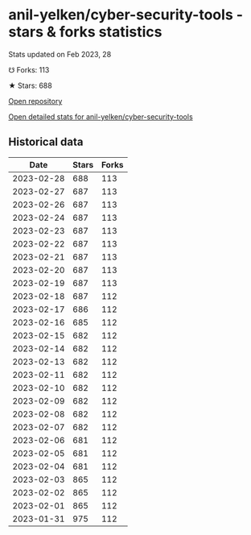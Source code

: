# anil-yelken/cyber-security-tools - stars & forks statistics

Stats updated on Feb 2023, 28

☋ Forks: 113

★ Stars: 688

[Open repository](https://github.com/anil-yelken/cyber-security-tools)

[Open detailed stats for anil-yelken/cyber-security-tools](https://reviewgithub.com/rep/anil-yelken/cyber-security-tools)

## Historical data
| Date | Stars | Forks |
|------|-------|-------|
| 2023-02-28 | 688 | 113 | 
| 2023-02-27 | 687 | 113 | 
| 2023-02-26 | 687 | 113 | 
| 2023-02-24 | 687 | 113 | 
| 2023-02-23 | 687 | 113 | 
| 2023-02-22 | 687 | 113 | 
| 2023-02-21 | 687 | 113 | 
| 2023-02-20 | 687 | 113 | 
| 2023-02-19 | 687 | 113 | 
| 2023-02-18 | 687 | 112 | 
| 2023-02-17 | 686 | 112 | 
| 2023-02-16 | 685 | 112 | 
| 2023-02-15 | 682 | 112 | 
| 2023-02-14 | 682 | 112 | 
| 2023-02-13 | 682 | 112 | 
| 2023-02-11 | 682 | 112 | 
| 2023-02-10 | 682 | 112 | 
| 2023-02-09 | 682 | 112 | 
| 2023-02-08 | 682 | 112 | 
| 2023-02-07 | 682 | 112 | 
| 2023-02-06 | 681 | 112 | 
| 2023-02-05 | 681 | 112 | 
| 2023-02-04 | 681 | 112 | 
| 2023-02-03 | 865 | 112 | 
| 2023-02-02 | 865 | 112 | 
| 2023-02-01 | 865 | 112 | 
| 2023-01-31 | 975 | 112 | 

